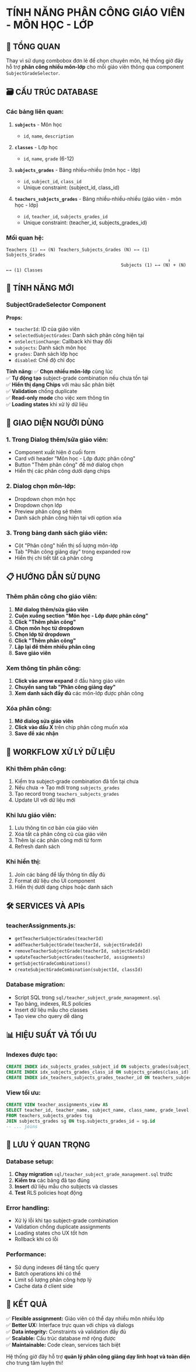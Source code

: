 # TÍNH NĂNG PHÂN CÔNG GIÁO VIÊN - MÔN HỌC - LỚP

## 🎯 TỔNG QUAN

Thay vì sử dụng combobox đơn lẻ để chọn chuyên môn, hệ thống giờ đây hỗ trợ **phân công nhiều môn-lớp** cho mỗi giáo viên thông qua component `SubjectGradeSelector`.

## 🗃️ CẤU TRÚC DATABASE

### **Các bảng liên quan:**

1. **`subjects`** - Môn học
   - `id`, `name`, `description`

2. **`classes`** - Lớp học  
   - `id`, `name`, `grade` (6-12)

3. **`subjects_grades`** - Bảng nhiều-nhiều (môn học - lớp)
   - `id`, `subject_id`, `class_id`
   - Unique constraint: (subject_id, class_id)

4. **`teachers_subjects_grades`** - Bảng nhiều-nhiều-nhiều (giáo viên - môn học - lớp)
   - `id`, `teacher_id`, `subjects_grades_id`
   - Unique constraint: (teacher_id, subjects_grades_id)

### **Mối quan hệ:**
```
Teachers (1) ←→ (N) Teachers_Subjects_Grades (N) ←→ (1) Subjects_Grades
                                                              ↓
                                            Subjects (1) ←→ (N) + (N) ←→ (1) Classes
```

## 🔧 TÍNH NĂNG MỚI

### **SubjectGradeSelector Component**

**Props:**
- `teacherId`: ID của giáo viên
- `selectedSubjectGrades`: Danh sách phân công hiện tại
- `onSelectionChange`: Callback khi thay đổi
- `subjects`: Danh sách môn học
- `grades`: Danh sách lớp học
- `disabled`: Chế độ chỉ đọc

**Tính năng:**
✅ **Chọn nhiều môn-lớp** cùng lúc  
✅ **Tự động tạo** subject-grade combination nếu chưa tồn tại  
✅ **Hiển thị dạng Chips** với màu sắc phân biệt  
✅ **Validation** chống duplicate  
✅ **Read-only mode** cho việc xem thông tin  
✅ **Loading states** khi xử lý dữ liệu  

## 🎨 GIAO DIỆN NGƯỜI DÙNG

### **1. Trong Dialog thêm/sửa giáo viên:**
- Component xuất hiện ở cuối form
- Card với header "Môn học - Lớp được phân công"
- Button "Thêm phân công" để mở dialog chọn
- Hiển thị các phân công dưới dạng chips

### **2. Dialog chọn môn-lớp:**
- Dropdown chọn môn học
- Dropdown chọn lớp
- Preview phân công sẽ thêm
- Danh sách phân công hiện tại với option xóa

### **3. Trong bảng danh sách giáo viên:**
- Cột "Phân công" hiển thị số lượng môn-lớp
- Tab "Phân công giảng dạy" trong expanded row
- Hiển thị chi tiết tất cả phân công

## 📋 HƯỚNG DẪN SỬ DỤNG

### **Thêm phân công cho giáo viên:**

1. **Mở dialog thêm/sửa giáo viên**
2. **Cuộn xuống section "Môn học - Lớp được phân công"**
3. **Click "Thêm phân công"**
4. **Chọn môn học từ dropdown**
5. **Chọn lớp từ dropdown**  
6. **Click "Thêm phân công"**
7. **Lặp lại để thêm nhiều phân công**
8. **Save giáo viên**

### **Xem thông tin phân công:**

1. **Click vào arrow expand** ở đầu hàng giáo viên
2. **Chuyển sang tab "Phân công giảng dạy"**
3. **Xem danh sách đầy đủ** các môn-lớp được phân công

### **Xóa phân công:**

1. **Mở dialog sửa giáo viên**
2. **Click vào dấu X** trên chip phân công muốn xóa
3. **Save để xác nhận**

## 🔄 WORKFLOW XỬ LÝ DỮ LIỆU

### **Khi thêm phân công:**
1. Kiểm tra subject-grade combination đã tồn tại chưa
2. Nếu chưa → Tạo mới trong `subjects_grades`
3. Tạo record trong `teachers_subjects_grades`
4. Update UI với dữ liệu mới

### **Khi lưu giáo viên:**
1. Lưu thông tin cơ bản của giáo viên
2. Xóa tất cả phân công cũ của giáo viên
3. Thêm lại các phân công mới từ form
4. Refresh danh sách

### **Khi hiển thị:**
1. Join các bảng để lấy thông tin đầy đủ
2. Format dữ liệu cho UI component
3. Hiển thị dưới dạng chips hoặc danh sách

## 🛠️ SERVICES VÀ APIs

### **teacherAssignments.js:**
- `getTeacherSubjectGrades(teacherId)`
- `addTeacherSubjectGrade(teacherId, subjectGradeId)`
- `removeTeacherSubjectGrade(teacherId, subjectGradeId)`
- `updateTeacherSubjectGrades(teacherId, assignments)`
- `getSubjectGradeCombinations()`
- `createSubjectGradeCombination(subjectId, classId)`

### **Database migration:**
- Script SQL trong `sql/teacher_subject_grade_management.sql`
- Tạo bảng, indexes, RLS policies
- Insert dữ liệu mẫu cho classes
- Tạo view cho query dễ dàng

## 📊 HIỆU SUẤT VÀ TỐI ƯU

### **Indexes được tạo:**
```sql
CREATE INDEX idx_subjects_grades_subject_id ON subjects_grades(subject_id);
CREATE INDEX idx_subjects_grades_class_id ON subjects_grades(class_id);
CREATE INDEX idx_teachers_subjects_grades_teacher_id ON teachers_subjects_grades(teacher_id);
```

### **View tối ưu:**
```sql
CREATE VIEW teacher_assignments_view AS 
SELECT teacher_id, teacher_name, subject_name, class_name, grade_level
FROM teachers_subjects_grades tsg
JOIN subjects_grades sg ON tsg.subjects_grades_id = sg.id
-- ... joins
```

## 🚨 LƯU Ý QUAN TRỌNG

### **Database setup:**
1. **Chạy migration** `sql/teacher_subject_grade_management.sql` trước
2. **Kiểm tra** các bảng đã tạo đúng
3. **Insert** dữ liệu mẫu cho subjects và classes
4. **Test** RLS policies hoạt động

### **Error handling:**
- Xử lý lỗi khi tạo subject-grade combination
- Validation chống duplicate assignments  
- Loading states cho UX tốt hơn
- Rollback khi có lỗi

### **Performance:**
- Sử dụng indexes để tăng tốc query
- Batch operations khi có thể
- Limit số lượng phân công hợp lý
- Cache data ở client side

## 🎉 KẾT QUẢ

✅ **Flexible assignment:** Giáo viên có thể dạy nhiều môn nhiều lớp  
✅ **Better UX:** Interface trực quan với chips và dialogs  
✅ **Data integrity:** Constraints và validation đầy đủ  
✅ **Scalable:** Cấu trúc database mở rộng được  
✅ **Maintainable:** Code clean, services tách biệt  

Hệ thống giờ đây hỗ trợ **quản lý phân công giảng dạy linh hoạt và toàn diện** cho trung tâm luyện thi!
